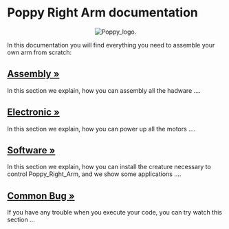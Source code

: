 # Poppy Right Arm documentation


<p align="center">
<img src="https://github.com/joelortizsosa/Poppy_Right_Arm_Creature/blob/master/doc/img/logo.png" title="Poppy_logo.">
</p>

In this documentation you will find everything you need to assemble your own arm from scratch:

## [Assembly »]( https://github.com/poppy-project/poppy-6dof-right-arm/blob/master/doc/assembly.md)

In this section we explain, how you can assembly all the hadware ....

## [Electronic »]( https://github.com/poppy-project/poppy-6dof-right-arm/blob/master/doc/electronic.md)

In this section we explain, how you can power up all the motors ....

## [Software »]( https://github.com/poppy-project/poppy-6dof-right-arm/blob/master/doc/software.md)

In this section we explain, how you can install the creature necessary to control Poppy_Right_Arm, and we show some applications  ....

## [Common Bug »]( https://github.com/poppy-project/poppy-6dof-right-arm/blob/master/doc/common_Bug.md)

If you have any trouble when you execute your code, you can try watch this section ...


